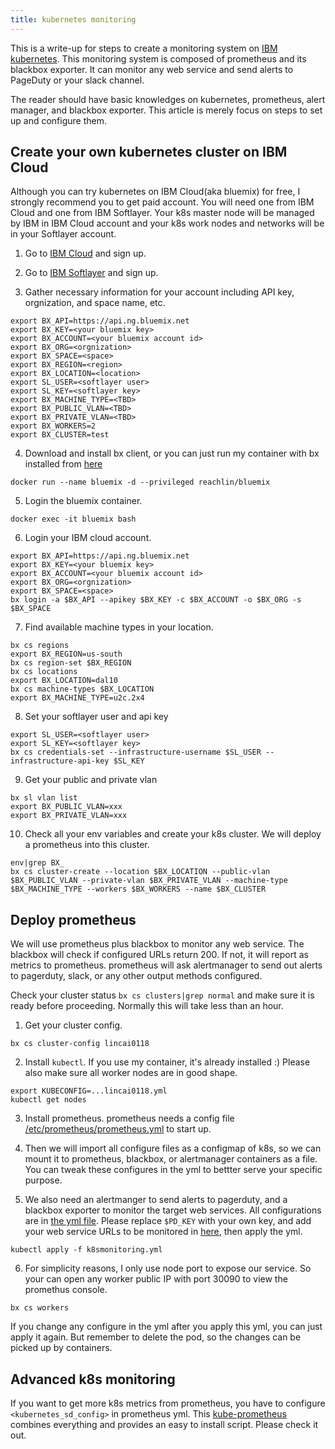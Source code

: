 ```yaml
---
title: kubernetes monitoring
---
```


This is a write-up for steps to create a monitoring system on [IBM kubernetes](https://www.ibm.com/cloud/container-service). This monitoring system is composed of prometheus and its blackbox exporter. It can monitor any web service and send alerts to PageDuty or your slack channel.

The reader should have basic knowledges on kubernetes, prometheus, alert manager, and blackbox exporter. This article is merely focus on steps to set up and configure them.

## Create your own kubernetes cluster on IBM Cloud

Although you can try kubernetes on IBM Cloud(aka bluemix) for free, I strongly recommend you to get paid account. You will need one from IBM Cloud and one from IBM Softlayer. Your k8s master node will be managed by IBM in IBM Cloud account and your k8s work nodes and networks will be in your Softlayer account.

1. Go to [IBM Cloud](https://console.bluemix.net/) and sign up.

2. Go to [IBM Softlayer](http://www.softlayer.com/) and sign up.

3. Gather necessary information for your account including API key, orgnization, and space name, etc.
```
export BX_API=https://api.ng.bluemix.net
export BX_KEY=<your bluemix key>
export BX_ACCOUNT=<your bluemix account id>
export BX_ORG=<orgnization>
export BX_SPACE=<space>
export BX_REGION=<region>
export BX_LOCATION=<location>
export SL_USER=<softlayer user>
export SL_KEY=<softlayer key>
export BX_MACHINE_TYPE=<TBD>
export BX_PUBLIC_VLAN=<TBD>
export BX_PRIVATE_VLAN=<TBD>
export BX_WORKERS=2
export BX_CLUSTER=test
```

4. Download and install bx client, or you can just run my container with bx installed from [here](https://hub.docker.com/r/reachlin/bluemix/)
```
docker run --name bluemix -d --privileged reachlin/bluemix
```

5. Login the bluemix container.
```
docker exec -it bluemix bash
```

6. Login your IBM cloud account.
```
export BX_API=https://api.ng.bluemix.net
export BX_KEY=<your bluemix key>
export BX_ACCOUNT=<your bluemix account id>
export BX_ORG=<orgnization>
export BX_SPACE=<space>
bx login -a $BX_API --apikey $BX_KEY -c $BX_ACCOUNT -o $BX_ORG -s $BX_SPACE
```

7. Find available machine types in your location.
```
bx cs regions
export BX_REGION=us-south
bx cs region-set $BX_REGION
bx cs locations
export BX_LOCATION=dal10
bx cs machine-types $BX_LOCATION
export BX_MACHINE_TYPE=u2c.2x4
```

8. Set your softlayer user and api key
```
export SL_USER=<softlayer user>
export SL_KEY=<softlayer key>
bx cs credentials-set --infrastructure-username $SL_USER --infrastructure-api-key $SL_KEY
```

9. Get your public and private vlan
```
bx sl vlan list
export BX_PUBLIC_VLAN=xxx
export BX_PRIVATE_VLAN=xxx
```

10. Check all your env variables and create your k8s cluster. We will deploy a prometheus into this cluster.
```
env|grep BX_
bx cs cluster-create --location $BX_LOCATION --public-vlan $BX_PUBLIC_VLAN --private-vlan $BX_PRIVATE_VLAN --machine-type $BX_MACHINE_TYPE --workers $BX_WORKERS --name $BX_CLUSTER
```

## Deploy prometheus

We will use prometheus plus blackbox to monitor any web service. The blackbox will check if configured URLs return 200. If not, it will report as metrics to prometheus. prometheus will ask alertmanager to send out alerts to pagerduty, slack, or any other output methods configured.

Check your cluster status `bx cs clusters|grep normal` and make sure it is ready before proceeding. Normally this will take less than an hour.

1. Get your cluster config.
```
bx cs cluster-config lincai0118
```

2. Install `kubectl`. If you use my container, it's already installed :) Please also make sure all worker nodes are in good shape.
```
export KUBECONFIG=...lincai0118.yml
kubectl get nodes
```

3. Install prometheus. prometheus needs a config file [/etc/prometheus/prometheus.yml](https://github.com/reachlin/docker/blob/master/prometheus/k8smonitoring.yml#L14) to start up.

4. Then we will import all configure files as a configmap of k8s, so we can mount it to prometheus, blackbox, or alertmanager containers as a file. You can tweak these configures in the yml to bettter serve your specific purpose.

5. We also need an alertmanger to send alerts to pagerduty, and a blackbox exporter to monitor the target web services. All configurations are in [the yml file](https://github.com/reachlin/docker/blob/master/prometheus/k8smonitoring.yml). Please replace `$PD_KEY` with your own key, and add your web service URLs to be monitored in [here](https://github.com/reachlin/docker/blob/master/prometheus/k8smonitoring.yml#L34), then apply the yml.
```
kubectl apply -f k8smonitoring.yml
```

6. For simplicity reasons, I only use node port to expose our service. So your can open any worker public IP with port 30090 to view the promethus console.
```
bx cs workers
```

If you change any configure in the yml after you apply this yml, you can just apply it again. But remember to delete the pod, so the changes can be picked up by containers.

## Advanced k8s monitoring

If you want to get more k8s metrics from prometheus, you have to configure `<kubernetes_sd_config>` in prometheus yml. This [kube-prometheus](https://github.com/coreos/prometheus-operator/tree/master/contrib/kube-prometheus) combines everything and provides an easy to install script. Please check it out.
